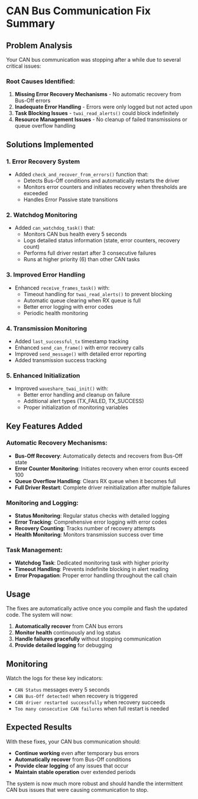 # CAN Bus Communication Fix Summary

## Problem Analysis
Your CAN bus communication was stopping after a while due to several critical issues:

### Root Causes Identified:
1. **Missing Error Recovery Mechanisms** - No automatic recovery from Bus-Off errors
2. **Inadequate Error Handling** - Errors were only logged but not acted upon
3. **Task Blocking Issues** - `twai_read_alerts()` could block indefinitely
4. **Resource Management Issues** - No cleanup of failed transmissions or queue overflow handling

## Solutions Implemented

### 1. **Error Recovery System**
- Added `check_and_recover_from_errors()` function that:
  - Detects Bus-Off conditions and automatically restarts the driver
  - Monitors error counters and initiates recovery when thresholds are exceeded
  - Handles Error Passive state transitions

### 2. **Watchdog Monitoring**
- Added `can_watchdog_task()` that:
  - Monitors CAN bus health every 5 seconds
  - Logs detailed status information (state, error counters, recovery count)
  - Performs full driver restart after 3 consecutive failures
  - Runs at higher priority (6) than other CAN tasks

### 3. **Improved Error Handling**
- Enhanced `receive_frames_task()` with:
  - Timeout handling for `twai_read_alerts()` to prevent blocking
  - Automatic queue clearing when RX queue is full
  - Better error logging with error codes
  - Periodic health monitoring

### 4. **Transmission Monitoring**
- Added `last_successful_tx` timestamp tracking
- Enhanced `send_can_frame()` with error recovery calls
- Improved `send_message()` with detailed error reporting
- Added transmission success tracking

### 5. **Enhanced Initialization**
- Improved `waveshare_twai_init()` with:
  - Better error handling and cleanup on failure
  - Additional alert types (TX_FAILED, TX_SUCCESS)
  - Proper initialization of monitoring variables

## Key Features Added

### Automatic Recovery Mechanisms:
- **Bus-Off Recovery**: Automatically detects and recovers from Bus-Off state
- **Error Counter Monitoring**: Initiates recovery when error counts exceed 100
- **Queue Overflow Handling**: Clears RX queue when it becomes full
- **Full Driver Restart**: Complete driver reinitialization after multiple failures

### Monitoring and Logging:
- **Status Monitoring**: Regular status checks with detailed logging
- **Error Tracking**: Comprehensive error logging with error codes
- **Recovery Counting**: Tracks number of recovery attempts
- **Health Monitoring**: Monitors transmission success over time

### Task Management:
- **Watchdog Task**: Dedicated monitoring task with higher priority
- **Timeout Handling**: Prevents indefinite blocking in alert reading
- **Error Propagation**: Proper error handling throughout the call chain

## Usage

The fixes are automatically active once you compile and flash the updated code. The system will now:

1. **Automatically recover** from CAN bus errors
2. **Monitor health** continuously and log status
3. **Handle failures gracefully** without stopping communication
4. **Provide detailed logging** for debugging

## Monitoring

Watch the logs for these key indicators:
- `CAN Status` messages every 5 seconds
- `CAN Bus-Off detected!` when recovery is triggered
- `CAN driver restarted successfully` when recovery succeeds
- `Too many consecutive CAN failures` when full restart is needed

## Expected Results

With these fixes, your CAN bus communication should:
- **Continue working** even after temporary bus errors
- **Automatically recover** from Bus-Off conditions
- **Provide clear logging** of any issues that occur
- **Maintain stable operation** over extended periods

The system is now much more robust and should handle the intermittent CAN bus issues that were causing communication to stop.
